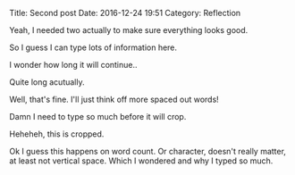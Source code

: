 Title: Second post
Date: 2016-12-24 19:51
Category: Reflection

Yeah, I needed two actually to make sure everything looks good.

So I guess I can type lots of information here.

I wonder how long it will continue..

Quite long acutually.

Well, that's fine. I'll just think off more spaced out words!

Damn I need to type so much before it will crop.

Heheheh, this is cropped.

Ok I guess this happens on word count. Or character, doesn't really matter, 
at least not vertical space. Which I wondered and why I typed so much.
